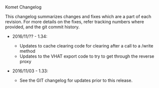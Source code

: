 Komet Changelog 

This changelog summarizes changes and fixes which are a part of each revision.  For more details on the fixes, refer tracking numbers 
where provided, and the git commit history.

* 2016/11/?? - 1.34: 
    * Updates to cache clearing code for clearing after a call to a /write method
    * Updates to the VHAT export code to try to get through the reverse proxy

* 2016/11/03 - 1.33: 
    * See the GIT changelog for updates prior to this release.
